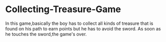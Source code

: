 # Collecting-Treasure-Game
In this game,basically the boy has to collect all kinds of treasure that is found on his path to earn points but he has to avoid the sword. As soon as he touches the sword,the game's over.
